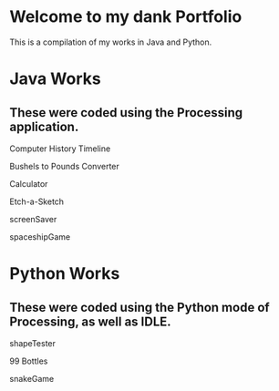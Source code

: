 # Welcome to my dank Portfolio

This is a compilation of my works in Java and Python.

# Java Works
## These were coded using the Processing application. 

Computer History Timeline

Bushels to Pounds Converter

Calculator

Etch-a-Sketch

screenSaver

spaceshipGame

# Python Works
## These were coded using the Python mode of Processing, as well as IDLE.

shapeTester

99 Bottles

snakeGame


